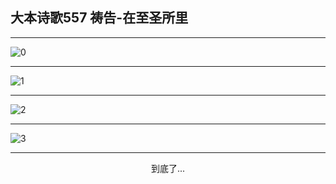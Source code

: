
## 大本诗歌557 祷告-在至圣所里
        
<div id="aplayer0"></div>

---

<img alt="0" data-original="https://cdn.jsdelivr.net/gh/k34869/shi/data/d0557/0">

---

<img alt="1" data-original="https://cdn.jsdelivr.net/gh/k34869/shi/data/d0557/1">

---

<img alt="2" data-original="https://cdn.jsdelivr.net/gh/k34869/shi/data/d0557/2">

---

<img alt="3" data-original="https://cdn.jsdelivr.net/gh/k34869/shi/data/d0557/3">

---

<p style="text-align: center">到底了...</p>

<script src="/js/dist-view.js"></script>

<script>
MAIN.id = 'd0557';
        
const ap0 = new APlayer({
    container: document.getElementById('aplayer0'),
    volume: 1,
    loop: 'none',
    preload: 'none',
    audio: [{
        name: '大本诗歌557.mp3',
        artist: '大本诗歌',
        url: 'https://res.wx.qq.com/voice/getvoice?mediaid=MzI0NTk3MDM5M18yMjQ3NDk0NTY3',
        cover: '/favicon'
    }]
});
</script>
